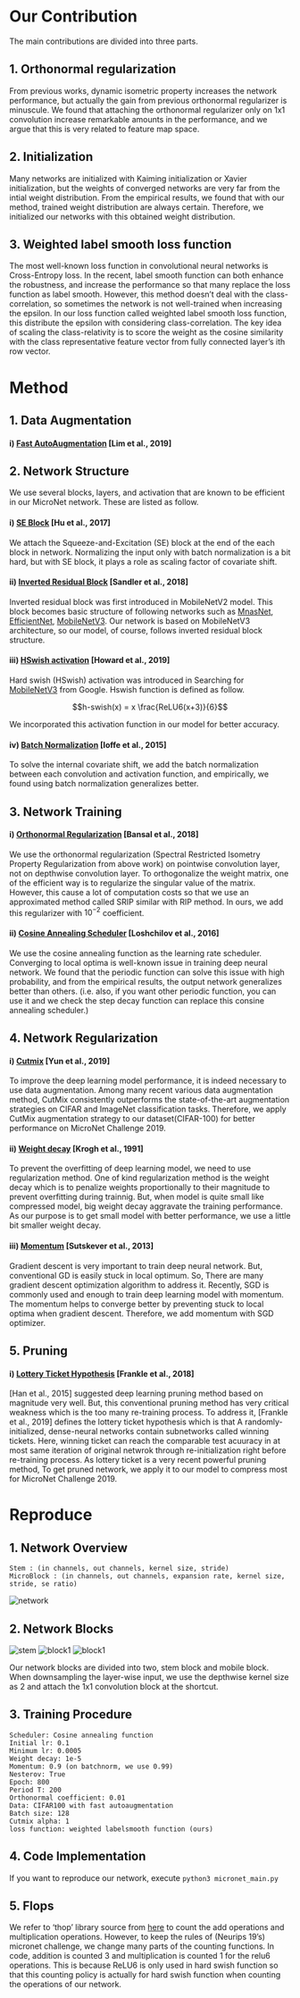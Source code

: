 # Our Contribution

The main contributions are divided into three parts.

## 1. **Orthonormal regularization**

From previous works, dynamic isometric property increases the network performance, but actually the gain from previous orthonormal regularizer is minuscule. We found that attaching the orthonormal regularizer only on 1x1 convolution increase remarkable amounts in the performance, and we argue that this is very related to feature map space.

## 2. **Initialization**

Many networks are initialized with Kaiming initialization or Xavier initialization, but the weights of converged networks are very far from the intial weight distribution. From the empirical results, we found that with our method, trained weight distribution are always certain. Therefore, we initialized  our networks with this obtained weight distribution.

## 3. **Weighted label smooth loss function**

The most well-known loss function in convolutional neural networks is Cross-Entropy loss. In the recent, label smooth function can both enhance the robustness, and increase the performance so that many replace the loss function as label smooth.  However, this method doesn’t deal with the class-correlation, so sometimes the network is not well-trained when increasing the epsilon. In our loss function called weighted label smooth loss function, this distribute the epsilon with considering class-correlation. The key idea of scaling the class-relativity is to score the weight as the cosine similarity with the class representative feature vector from fully connected layer’s ith row vector.

# Method

## 1. Data Augmentation

#### i) [Fast AutoAugmentation](https://arxiv.org/abs/1905.00397) [Lim et al., 2019]

## 2. Network Structure

We use several blocks, layers, and activation that are known to be efficient in our MicroNet network. These are listed as follow.

#### i) [SE Block](https://arxiv.org/abs/1709.01507) [Hu et al., 2017]

We attach the Squeeze-and-Excitation (SE) block at the end of the each block in network. Normalizing the input only with batch normalization is a bit hard, but with SE block, it plays a role as scaling factor of covariate shift.


#### ii) [Inverted Residual Block](https://arxiv.org/abs/1801.04381) [Sandler et al., 2018]

Inverted residual block was first introduced in MobileNetV2 model. This block becomes basic structure of following networks such as [MnasNet](http://arxiv.org/abs/1807.11626), [EfficientNet](http://arxiv.org/abs/1905.11946), [MobileNetV3](https://arxiv.org/abs/1905.02244). Our network is based on MobileNetV3 architecture, so our model, of course, follows inverted residual block structure.

#### iii) [HSwish activation](https://arxiv.org/abs/1905.02244) [Howard et al., 2019]

Hard swish (HSwish) activation was introduced in Searching for [MobileNetV3](https://arxiv.org/abs/1905.02244) from Google. Hswish function is defined as follow.

$$h-swish(x) = x \frac{ReLU6(x+3)}{6}$$

We incorporated this activation function in our model for better accuracy.

#### iv) [Batch Normalization](https://arxiv.org/abs/1502.03167) [Ioffe et al., 2015]

To solve the internal covariate shift, we add the batch normalization between each convolution and activation function, and empirically, we found using batch normalization generalizes better.

## 3. Network Training

#### i) [Orthonormal Regularization](https://arxiv.org/abs/1810.09102) [Bansal et al., 2018]

We use the orthonormal regularization (Spectral Restricted Isometry Property Regularization from above work) on pointwise convolution layer, not on depthwise convolution layer. To orthogonalize the weight matrix, one of the efficient way is to regularize the singular value of the matrix. However, this cause a lot of computation costs so that we use an approximated method called SRIP similar with RIP method. In ours, we add this regularizer with $10^{-2}$ coefficient.

#### ii) [Cosine Annealing Scheduler](https://arxiv.org/abs/1608.03983) [Loshchilov et al., 2016]

We use the cosine annealing function as the learning rate scheduler. Converging to local optima is well-known issue in training deep neural network. We found that the periodic function can solve this issue with high probability, and from the empirical results, the output network generalizes better than others.
(i.e. also, if you want other periodic function, you can use it and we check the step decay function can replace this consine annealing scheduler.)

## 4. Network Regularization

#### i) [Cutmix](https://arxiv.org/abs/1905.04899) [Yun et al., 2019]

To improve the deep learning model performance, it is indeed necessary to use data augmentation. Among many recent various data augmentation method, CutMix consistently outperforms the state-of-the-art augmentation strategies on CIFAR and ImageNet classification tasks. Therefore, we apply CutMix augmentation strategy to our dataset(CIFAR-100) for better performance on MicroNet Challenge 2019.

#### ii) [Weight decay](https://papers.nips.cc/paper/563-a-simple-weight-decay-can-impro) [Krogh et al., 1991]

To prevent the overfitting of deep learning model, we need to use regularization method. One of kind regularization method is the weight decay which is to penalize weights proportionally to their magnitude to prevent overfitting during trainnig. But, when model is quite small like compressed model, big weight decay aggravate the training performance. As our purpose is to get small model with better performance, we use a little bit smaller weight decay.

#### iii) [Momentum](https://www.cs.toronto.edu/~fritz/absps/momentum.pdf) [Sutskever et al., 2013]

Gradient descent is very important to train deep neural network. But, conventional GD is easily stuck in local optimum. So, There are many gradient descent optimization algorithm to address it. Recently, SGD is commonly used and enough to train deep learning model with momentum. The momentum helps to converge better by preventing stuck to local optima when gradient descent. Therefore, we add momentum with SGD optimizer.

## 5. Pruning

#### i) [Lottery Ticket Hypothesis](https://arxiv.org/abs/1803.03635) [Frankle et al., 2018]

[Han et al., 2015] suggested deep learning pruning method based on magnitude very well. But, this conventional pruning method has very critical weakness which is the too many re-training process. To address it, [Frankle et al., 2019] defines the lottery ticket hypothesis which is that A randomly-initialized, dense-neural networks contain subnetworks called winning tickets. Here, winning ticket can reach the comparable test acuuracy in at most same iteration of original netwrok through re-initialization right before re-training process. As lottery ticket is a very recent powerful pruning method, To get pruned network, we apply it to our model to compress most for MicroNet Challenge 2019.

# Reproduce

## 1. Network Overview
```
Stem : (in channels, out channels, kernel size, stride)
MicroBlock : (in channels, out channels, expansion rate, kernel size, stride, se ratio)
```
![network](./images/Network.png)

## 2. Network Blocks

![stem](./images/Stem.png)
![block1](./images/Block1.png)
![block1](./images/Block2.png)

Our network blocks are divided into two, stem block and mobile block.
When downsampling the layer-wise input, we use the depthwise kernel size as 2 and attach the 1x1 convolution block at the shortcut.

## 3. Training Procedure

```
Scheduler: Cosine annealing function
Initial lr: 0.1
Minimum lr: 0.0005
Weight decay: 1e-5
Momentum: 0.9 (on batchnorm, we use 0.99)
Nesterov: True
Epoch: 800
Period T: 200
Orthonormal coefficient: 0.01
Data: CIFAR100 with fast autoaugmentation
Batch size: 128
Cutmix alpha: 1
loss function: weighted labelsmooth function (ours)
```

## 4. Code Implementation

If you want to reproduce our network, execute `python3 micronet_main.py`

## 5. Flops

We refer to ‘thop’ library source from [here](https://github.com/Lyken17/pytorch-OpCounter) to count the add operations and multiplication operations. However, to keep the rules of (Neurips 19’s)  micronet challenge, we change many parts of the counting functions. In code, addition is counted 3 and multiplication is counted 1 for the relu6 operations. This is because ReLU6 is only used in hard swish function so that this counting policy is actually for hard swish function when counting the operations of our network.
